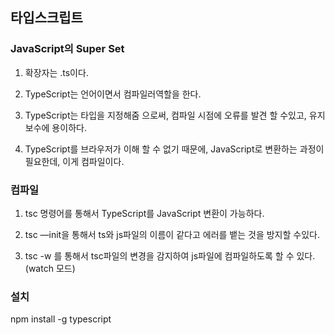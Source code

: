 ## 타입스크립트

### JavaScript의 Super Set

1. 확장자는 .ts이다.
   
2. TypeScript는 언어이면서 컴파일러역할을 한다.

3. TypeScript는 타입을 지정해줌 으로써, 컴파일 시점에 오류를 발견 할 수있고, 유지보수에 용이하다.

4. TypeScript를 브라우저가 이해 할 수 없기 때문에, JavaScript로 변환하는 과정이 필요한데, 이게 컴파일이다.


### 컴파일 
1. tsc 명령어를 통해서 TypeScript를 JavaScript 변환이 가능하다.
   
2. tsc —init을 통해서 ts와 js파일의 이름이 같다고 에러를 뱉는 것을 방지할 수있다.
   
3. tsc -w 를 통해서 tsc파일의 변경을 감지하여 js파일에 컴파일하도록 할 수 있다. (watch 모드)

### 설치 
npm install -g typescript